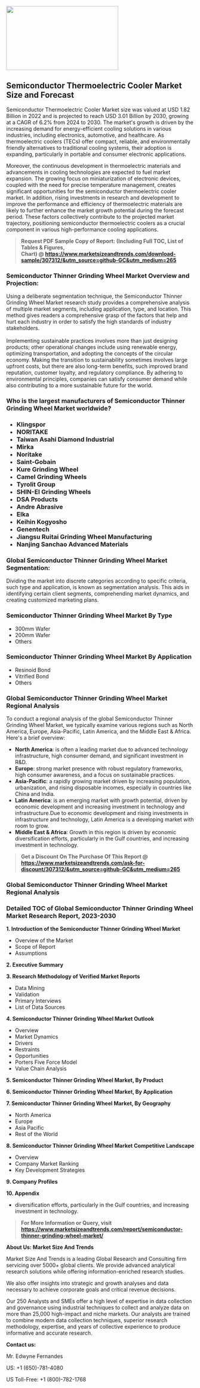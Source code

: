 <p><img class="alignnone size-medium wp-image-20088" src="https://ffe5etoiles.com/wp-content/uploads/2024/12/MST1-300x171.png" alt="" width="300" height="171" /></p><h2>Semiconductor Thermoelectric Cooler Market Size and Forecast</h2><p>Semiconductor Thermoelectric Cooler Market size was valued at USD 1.82 Billion in 2022 and is projected to reach USD 3.01 Billion by 2030, growing at a CAGR of 6.2% from 2024 to 2030. The market's growth is driven by the increasing demand for energy-efficient cooling solutions in various industries, including electronics, automotive, and healthcare. As thermoelectric coolers (TECs) offer compact, reliable, and environmentally friendly alternatives to traditional cooling systems, their adoption is expanding, particularly in portable and consumer electronic applications.</p><p>Moreover, the continuous development in thermoelectric materials and advancements in cooling technologies are expected to fuel market expansion. The growing focus on miniaturization of electronic devices, coupled with the need for precise temperature management, creates significant opportunities for the semiconductor thermoelectric cooler market. In addition, rising investments in research and development to improve the performance and efficiency of thermoelectric materials are likely to further enhance the market growth potential during the forecast period. These factors collectively contribute to the projected market trajectory, positioning semiconductor thermoelectric coolers as a crucial component in various high-performance cooling applications.</p></p><blockquote id="" class=""><strong>Request PDF Sample Copy of Report: (Including Full TOC, List of Tables &amp; Figures, Chart)&nbsp;@&nbsp;<strong><a href="https://www.marketsizeandtrends.com/download-sample/307312/&utm_source=github-GC&utm_medium=265" target="_blank">https://www.marketsizeandtrends.com/download-sample/307312/&utm_source=github-GC&utm_medium=265</a></strong></strong></blockquote><h3 id="" class="">Semiconductor Thinner Grinding Wheel Market&nbsp;Overview and Projection:</h3><p id="" class="">Using a deliberate segmentation technique, the Semiconductor Thinner Grinding Wheel Market research study provides a comprehensive analysis of multiple market segments, including application, type, and location. This method gives readers a comprehensive grasp of the factors that help and hurt each industry in order to satisfy the high standards of industry stakeholders. <br /> <br />Implementing sustainable practices involves more than just designing products; other operational changes include using renewable energy, optimizing transportation, and adopting the concepts of the circular economy. Making the transition to sustainability sometimes involves large upfront costs, but there are also long-term benefits, such improved brand reputation, customer loyalty, and regulatory compliance. By adhering to environmental principles, companies can satisfy consumer demand while also contributing to a more sustainable future for the world.</p><h3 id="" class="">Who is the largest manufacturers of&nbsp;Semiconductor Thinner Grinding Wheel Market worldwide?</h3><h3 class=""><p><ul><li>Klingspor </li><li> NORITAKE </li><li> Taiwan Asahi Diamond Industrial </li><li> Mirka </li><li> Noritake </li><li> Saint-Gobain </li><li> Kure Grinding Wheel </li><li> Camel Grinding Wheels </li><li> Tyrolit Group </li><li> SHIN-EI Grinding Wheels </li><li> DSA Products </li><li> Andre Abrasive </li><li> Elka </li><li> Keihin Kogyosho </li><li> Genentech </li><li> Jiangsu Ruitai Grinding Wheel Manufacturing </li><li> Nanjing Sanchao Advanced Materials</li></ul></p></h3><h3 id="" class="">Global&nbsp;Semiconductor Thinner Grinding Wheel Market Segmentation:</h3><p id="" class="">Dividing the market into discrete categories according to specific criteria, such type and application, is known as segmentation analysis. This aids in identifying certain client segments, comprehending market dynamics, and creating customized marketing plans.</p><h3 id="" class="">Semiconductor Thinner Grinding Wheel Market&nbsp;By Type</h3><p><p><ul><li>300mm Wafer</li><li> 200mm Wafer</li><li> Others</p></li></ul></p></p><h3 id="" class="">Semiconductor Thinner Grinding Wheel Market&nbsp;By Application</h3><p class=""><p><ul><li>Resinoid Bond</li><li> Vitrified Bond</li><li> Others</li></ul></p></p><h3 id="" class="">Global Semiconductor Thinner Grinding Wheel Market Regional Analysis</h3><p id="" class="">To conduct a regional analysis of the global Semiconductor Thinner Grinding Wheel Market, we typically examine various regions such as North America, Europe, Asia-Pacific, Latin America, and the Middle East &amp; Africa. Here's a brief overview:</p><ul><li><strong>North America</strong>: is often a leading market due to advanced technology infrastructure, high consumer demand, and significant investment in R&amp;D.</li><li><strong>Europe</strong>: strong market presence with robust regulatory frameworks, high consumer awareness, and a focus on sustainable practices.</li><li><strong>Asia-Pacific</strong>: a rapidly growing market driven by increasing population, urbanization, and rising disposable incomes, especially in countries like China and India.</li><li><strong>Latin America</strong>: is an emerging market with growth potential, driven by economic development and increasing investment in technology and infrastructure.Due to economic development and rising investments in infrastructure and technology, Latin America is a developing market with room to grow.</li><li><strong>Middle East &amp; Africa</strong>: Growth in this region is driven by economic diversification efforts, particularly in the Gulf countries, and increasing investment in technology.</li></ul><blockquote id="" class=""><strong>Get a Discount On The Purchase Of This Report @ <strong><a href="https://www.marketsizeandtrends.com/ask-for-discount/307312/&utm_source=github-GC&utm_medium=265" target="_blank">https://www.marketsizeandtrends.com/ask-for-discount/307312/&utm_source=github-GC&utm_medium=265</a></strong></strong></blockquote><h3 id="" class="">Global Semiconductor Thinner Grinding Wheel Market Regional Analysis</h3><h3 id="" class="">Detailed TOC of Global Semiconductor Thinner Grinding Wheel Market Research Report, 2023-2030</h3><p id="" class=""><strong>1. Introduction of the Semiconductor Thinner Grinding Wheel Market</strong></p><ul><li>Overview of the Market</li><li>Scope of Report</li><li>Assumptions</li></ul><p id="" class=""><strong>2. Executive Summary</strong></p><p id="" class=""><strong>3. Research Methodology of Verified Market Reports</strong></p><ul><li>Data Mining</li><li>Validation</li><li>Primary Interviews</li><li>List of Data Sources</li></ul><p id="" class=""><strong>4. Semiconductor Thinner Grinding Wheel Market Outlook</strong></p><ul><li>Overview</li><li>Market Dynamics</li><li>Drivers</li><li>Restraints</li><li>Opportunities</li><li>Porters Five Force Model</li><li>Value Chain Analysis</li></ul><p id="" class=""><strong>5. Semiconductor Thinner Grinding Wheel Market, By Product</strong></p><p id="" class=""><strong>6. Semiconductor Thinner Grinding Wheel Market, By Application</strong></p><p id="" class=""><strong>7. Semiconductor Thinner Grinding Wheel Market, By Geography</strong></p><ul><li>North America</li><li>Europe</li><li>Asia Pacific</li><li>Rest of the World</li></ul><p id="" class=""><strong>8. Semiconductor Thinner Grinding Wheel Market Competitive Landscape</strong></p><ul><li>Overview</li><li>Company Market Ranking</li><li>Key Development Strategies</li></ul><p id="" class=""><strong>9. Company Profiles</strong></p><p id="" class=""><strong>10. Appendix</strong></p><ul><li>diversification efforts, particularly in the Gulf countries, and increasing investment in technology.</li></ul><blockquote id="" class=""><strong>For More Information or Query, visit <strong><strong><a href="https://www.marketsizeandtrends.com/report/semiconductor-thinner-grinding-wheel-market/" target="_blank">https://www.marketsizeandtrends.com/report/semiconductor-thinner-grinding-wheel-market/</a></strong></strong></strong></blockquote><p id="" class=""><strong>About Us: Market Size And Trends</strong></p><p id="" class="">Market Size And Trends is a leading Global Research and Consulting firm servicing over 5000+ global clients. We provide advanced analytical research solutions while offering information-enriched research studies.</p><p id="" class="">We also offer insights into strategic and growth analyses and data necessary to achieve corporate goals and critical revenue decisions.</p><p id="" class="">Our 250 Analysts and SMEs offer a high level of expertise in data collection and governance using industrial techniques to collect and analyze data on more than 25,000 high-impact and niche markets. Our analysts are trained to combine modern data collection techniques, superior research methodology, expertise, and years of collective experience to produce informative and accurate research.</p><p id="" class=""><strong>Contact us:</strong></p><p id="" class="">Mr. Edwyne Fernandes</p><p id="" class="">US: +1 (650)-781-4080</p><p id="" class="">US Toll-Free: +1 (800)-782-1768</p>
